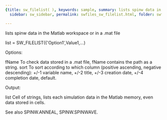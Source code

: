 ```yaml
---
{title: sw_filelist( ), keywords: sample, summary: lists spinw data in the Matlab workspace or in a .mat file,
  sidebar: sw_sidebar, permalink: swfiles_sw_filelist.html, folder: swfiles, mathjax: 'true'}

---
```

  lists spinw data in the Matlab workspace or in a .mat file
 
  list = SW_FILELIST({'Option1',Value1,...)
 
 
  Options:
 
  fName     To check data stored in a .mat file, fName contains the path as
            a string.
  sort      To sort according to which column (positive ascending, negative
            descending):
                +/-1    variable name,
                +/-2    title,
                +/-3    creation date,
                +/-4    completion date, default.
 
 
  Output:
 
  list      Cell of strings, lists each simulation data in the Matlab
            memory, even data stored in cells.
 
  See also SPINW.ANNEAL, SPINW.SPINWAVE.
 
